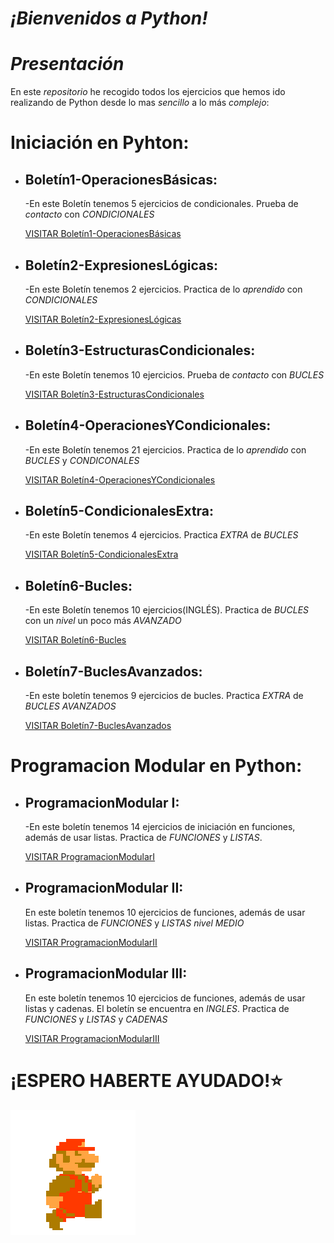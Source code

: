 # _¡Bienvenidos a Python!_

# _Presentación_
En este _repositorio_ he recogido todos los ejercicios que hemos ido realizando de Python desde lo mas _sencillo_ a lo más *complejo*:

# Iniciación en Pyhton:

- ## Boletín1-OperacionesBásicas:

  -En este Boletín tenemos 5 ejercicios de condicionales. Prueba de _contacto_ con *CONDICIONALES*
  
  [VISITAR Boletín1-OperacionesBásicas](https://github.com/iivansaanchez/Programming-Python-/tree/master/Bolet%C3%ADn1-Operaciones%20b%C3%A1sicas)
  
- ## Boletín2-ExpresionesLógicas:
 
  -En este Boletín tenemos 2 ejercicios. Practica de lo _aprendido_ con *CONDICIONALES*
  
  [VISITAR Boletín2-ExpresionesLógicas](https://github.com/iivansaanchez/Programming-Python-/tree/master/Bolet%C3%ADn2-Expresiones%20l%C3%B3gicas)
  
- ## Boletín3-EstructurasCondicionales:

  -En este Boletín tenemos 10 ejercicios. Prueba de _contacto_ con *BUCLES*
  
  [VISITAR Boletín3-EstructurasCondicionales](https://github.com/iivansaanchez/Programming-Python-/tree/master/Bolet%C3%ADn3-Estructuras%20condicionales)
  
- ## Boletín4-OperacionesYCondicionales:

  -En este Boletín tenemos 21 ejercicios. Practica de lo _aprendido_ con *BUCLES* y *CONDICONALES*
  
  [VISITAR Boletín4-OperacionesYCondicionales](https://github.com/iivansaanchez/Programming-Python-/tree/master/Bolet%C3%ADn4-Operaciones%20y%20condicionales)
  
- ## Boletín5-CondicionalesExtra:

  -En este Boletín tenemos 4 ejercicios. Practica *EXTRA* de *BUCLES*
  
  [VISITAR Boletín5-CondicionalesExtra](https://github.com/iivansaanchez/Programming-Python-/tree/master/Bolet%C3%ADn5%20-CondicionalesExtra)
  
- ## Boletín6-Bucles:

  -En este Boletín tenemos 10 ejercicios(INGLÉS). Practica de *BUCLES* con un _nivel_ un poco más *AVANZADO*
  
  [VISITAR Boletín6-Bucles](https://github.com/iivansaanchez/Programming-Python-/tree/master/Bolet%C3%ADn6-Bucles)
- ## Boletín7-BuclesAvanzados:

  -En este boletín tenemos 9 ejercicios de bucles. Practica *EXTRA* de *BUCLES AVANZADOS*
  
  [VISITAR Boletín7-BuclesAvanzados](https://github.com/iivansaanchez/Programming-Python-/tree/programaci%C3%B3nModular/Bolet%C3%ADn7-BuclesAvanzados)
  
# Programacion Modular en Python:

- ## ProgramacionModular I:

  -En este boletín tenemos 14 ejercicios de iniciación en funciones, además de usar listas. Practica de *FUNCIONES* y *LISTAS*.
  
  [VISITAR ProgramacionModularI](https://github.com/iivansaanchez/Programming-Python-/tree/programaci%C3%B3nModular/programacionModularI/ejercicios) 
  
- ## ProgramacionModular II:
  
  En este boletín tenemos 10 ejercicios de funciones, además de usar listas. Practica de *FUNCIONES* y *LISTAS* _nivel_ *MEDIO*
  
  [VISITAR ProgramacionModularII]() 
- ## ProgramacionModular III:
  
  En este boletín tenemos 10 ejercicios de funciones, además de usar listas y cadenas. El boletín se encuentra en *INGLES*. Practica de *FUNCIONES* y         *LISTAS* y *CADENAS*
  
  [VISITAR ProgramacionModularIII](https://github.com/iivansaanchez/Programming-Python-/tree/programaci%C3%B3nModular/programaci%C3%B3nModularIII/ejercicios) 
  

# ¡ESPERO HABERTE AYUDADO!⭐️
 
![supermario](https://raw.githubusercontent.com/iivansaanchez/iivansaanchez/master/superMario.gif)
